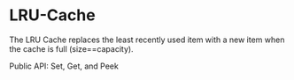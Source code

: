 LRU-Cache
=========

The LRU Cache replaces the least recently used item with a new item when the cache is full (size==capacity).

Public API:  Set, Get, and Peek
